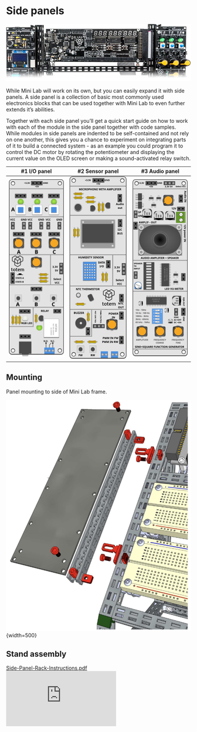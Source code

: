 # Side panels

![Side panel image](../assets/images/mini-lab/side-panel-title.png)

While Mini Lab will work on its own, but you can easily expand it with side panels. A side panel is a collection of basic most commonly used electronics blocks that can be used together with Mini Lab to even further extends it’s abilities.

Together with each side panel you’ll get a quick start guide on how to work with each of the module in the side panel together with code samples. While modules in side panels are indented to be self-contained and not rely on one another, this gives you a chance to experiment on integrating parts of it to build a connected system - as an example you could program it to control the DC motor by rotating the potentiometer and displaying the current value on the OLED screen or making a sound-activated relay switch.

| #1 I/O panel | #2 Sensor panel | #3 Audio panel |
| :---: | :---: | :---: |
|[![I/O side panel photo](../assets/images/mini-lab/io-side-panel-sketch.svg)](io-panel.md) | [![Sensor side panel photo](../assets/images/mini-lab/sensor-side-panel-sketch.svg)](sensor-panel.md) | [![Audio side panel photo](../assets/images/mini-lab/audio-side-panel-sketch.svg)](audio-panel.md) |

## Mounting

Panel mounting to side of Mini Lab frame.

![Side panel mounting](../assets/images/mini-lab/side-panel-mounting.jpg){width=500}

## Stand assembly

<a href="https://totemmaker.net/wp-content/uploads/2019/03/Side-Panel-Rack-Instructions-v1.1-for-web.pdf" class="image fit">Side-Panel-Rack-Instructions.pdf</a>
<object style="width:100%; height:600px;" data="https://totemmaker.net/wp-content/uploads/2019/03/Side-Panel-Rack-Instructions-v1.1-for-web.pdf" type="application/pdf">
    <embed src="https://totemmaker.net/wp-content/uploads/2019/03/Side-Panel-Rack-Instructions-v1.1-for-web.pdf" type="application/pdf" />
</object>

